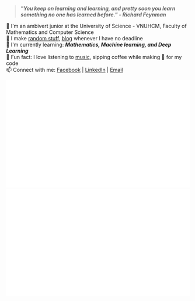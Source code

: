 > ***"You keep on learning and learning, and pretty soon you learn something no one has learned before." - Richard Feynman***

📖 I'm an ambivert junior at the University of Science - VNUHCM, Faculty of Mathematics and Computer Science </br>
🧪 I make [random stuff](https://github.com/ngntrgduc/projects), [blog](https://ngntrgduc.github.io/) whenever I have no deadline </br>
🌱 I'm currently learning: ***Mathematics, Machine learning, and Deep Learning*** </br>
💫 Fun fact: I love listening to [music](https://soundcloud.com/ngntrgduc), sipping coffee while making 🐛 for my code </br>
📫 Connect with me: [Facebook](https://fb.com/nguyenduc1511) | 
[LinkedIn](https://www.linkedin.com/in/ngntrgduc/) | 
[Email](mailto:trungducnguyen1511@gmail.com)

![](https://github.com/ngntrgduc/github-stats/blob/master/generated/overview.svg)
![](https://github.com/ngntrgduc/github-stats/blob/master/generated/languages.svg)
